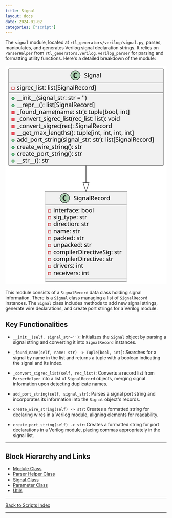 ```yaml
---
title: Signal
layout: docs
date: 2024-01-02
categories: ["script"]
---
```


The `signal` module, located at `rtl_generators/verilog/signal.py`, parses, manipulates, and generates Verilog signal declaration strings. It relies on `ParserHelper` from `rtl_generators.verilog.verilog_parser` for parsing and formatting utility functions. Here's a detailed breakdown of the module:

![Signal UML](../../images_scripts_uml/verilog_Signal.svg)

This module consists of a `SignalRecord` data class holding signal information. There is a `Signal` class managing a list of `SignalRecord` instances. The `Signal` class includes methods to add new signal strings, generate wire declarations, and create port strings for a Verilog module.

## Key Functionalities

- `__init__(self, signal_str='')`: Initializes the `Signal` object by parsing a signal string and converting it into `SignalRecord` instances.

- `_found_name(self, name: str) -> Tuple[bool, int]`: Searches for a signal by name in the list and returns a tuple with a boolean indicating the signal and its index.

- `_convert_sigrec_list(self, rec_list)`: Converts a record list from `ParserHelper` into a list of `SignalRecord` objects, merging signal information upon detecting duplicate names.

- `add_port_string(self, signal_str)`: Parses a signal port string and incorporates its information into the `Signal` object's records.

- `create_wire_string(self) -> str`: Creates a formatted string for declaring wires in a Verilog module, aligning elements for readability.

- `create_port_string(self) -> str`: Creates a formatted string for port declarations in a Verilog module, placing commas appropriately in the signal list.

---

## Block Hierarchy and Links

- [Module Class](module)
- [Parser Helper Class](verilog_parser)
- [Signal Class](signal)
- [Parameter Class](param)
- [Utils](utils)

---

[Back to Scripts Index](index)

---
